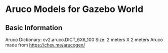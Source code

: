 # Aruco Models for Gazebo World

## Basic Information

Aruco Dictionary: cv2.aruco.DICT_6X6_100
Size: 2 meters X 2 meters
Aruco made from https://chev.me/arucogen/
